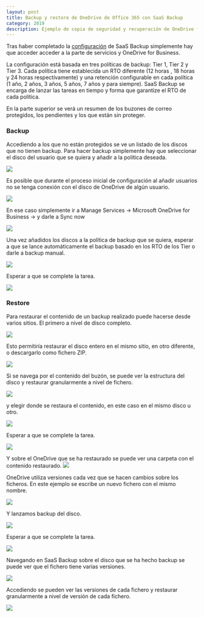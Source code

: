 ```yaml
---
layout: post
title: Backup y restore de OneDrive de Office 365 con SaaS Backup
category: 2019
description: Ejemplo de copia de seguridad y recuperación de OneDrive for Business Office 365 con NetApp SaaS Backup
---
```


Tras haber completado la [configuración]({{site.baseurl}}/2019/09/02/Configuracion-de-SaaS-Backup-para-proteger-Office-365.html) de SaaS Backup simplemente hay que acceder acceder a la parte de servicios y OneDrive for Business.

La configuración está basada en tres políticas de backup: Tier 1, Tier 2 y Tier 3. Cada política tiene establecida un RTO diferente (12 horas , 18 horas y 24 horas respectívamente) y una retención configurable en cada política (1 año, 2 años, 3 años, 5 años, 7 años y para siempre). SaaS Backup se encarga de lanzar las tareas en tiempo y forma que garantize el RTO de cada política.

En la parte superior se verá un resumen de los buzones de correo protegidos, los pendientes y los que están sin proteger.

### Backup

Accediendo a los que no están protegidos se ve un listado de los discos que no tienen backup. Para hacer backup simplemente hay que seleccionar el disco del usuario que se quiera y añadir a la política deseada.

![]({{site.baseurl}}/assets/img/Backup-y-restore-de-OneDrive-Office-365-con-SaaS-Backup-001.png)

Es posible que durante el proceso inicial de configuración al añadir usuarios no se tenga conexión con el disco de OneDrive de algún usuario.

![]({{site.baseurl}}/assets/img/Backup-y-restore-de-OneDrive-Office-365-con-SaaS-Backup-002.png)

En ese caso simplemente ir a Manage Services -> Microsoft OneDrive for Business -> y darle a Sync now

![]({{site.baseurl}}/assets/img/Backup-y-restore-de-OneDrive-Office-365-con-SaaS-Backup-003.png)

Una vez añadidos los discos a la política de backup que se quiera, esperar a que se lance automáticamente el backup basado en los RTO de los Tier o darle a backup manual.

![]({{site.baseurl}}/assets/img/Backup-y-restore-de-OneDrive-Office-365-con-SaaS-Backup-004.png)

Esperar a que se complete la tarea.

![]({{site.baseurl}}/assets/img/Backup-y-restore-de-OneDrive-Office-365-con-SaaS-Backup-005.png)

### Restore

Para restaurar el contenido de un backup realizado puede hacerse desde varios sitios. El primero a nivel de disco completo.

![]({{site.baseurl}}/assets/img/Backup-y-restore-de-OneDrive-Office-365-con-SaaS-Backup-006.png)

Esto permitiría restaurar el disco entero en el mismo sitio, en otro diferente, o descargarlo como fichero ZIP.

![]({{site.baseurl}}/assets/img/Backup-y-restore-de-OneDrive-Office-365-con-SaaS-Backup-007.png)

Si se navega por el contenido del buzón, se puede ver la estructura del disco y restaurar granularmente a nivel de fichero.

![]({{site.baseurl}}/assets/img/Backup-y-restore-de-OneDrive-Office-365-con-SaaS-Backup-008.png)

y elegir donde se restaura el contenido, en este caso en el mismo disco u otro.

![]({{site.baseurl}}/assets/img/Backup-y-restore-de-OneDrive-Office-365-con-SaaS-Backup-009.png)

Esperar a que se complete la tarea.

![]({{site.baseurl}}/assets/img/Backup-y-restore-de-OneDrive-Office-365-con-SaaS-Backup-010.png)

Y sobre el OneDrive que se ha restaurado se puede ver una carpeta con el contenido restaurado.
![]({{site.baseurl}}/assets/img/Backup-y-restore-de-OneDrive-Office-365-con-SaaS-Backup-011.png)

OneDrive utiliza versiones cada vez que se hacen cambios sobre los ficheros. En este ejemplo se escribe un nuevo fichero con el mismo nombre.

![]({{site.baseurl}}/assets/img/Backup-y-restore-de-OneDrive-Office-365-con-SaaS-Backup-012.png)

Y lanzamos backup del disco.

![]({{site.baseurl}}/assets/img/Backup-y-restore-de-OneDrive-Office-365-con-SaaS-Backup-013.png)

Esperar a que se complete la tarea.

![]({{site.baseurl}}/assets/img/Backup-y-restore-de-OneDrive-Office-365-con-SaaS-Backup-014.png)

Navegando en SaaS Backup sobre el disco que se ha hecho backup se puede ver que el fichero tiene varias versiones.

![]({{site.baseurl}}/assets/img/Backup-y-restore-de-OneDrive-Office-365-con-SaaS-Backup-015.png)

Accediendo se pueden ver las versiones de cada fichero y restaurar granularmente a nivel de versión de cada fichero.

![]({{site.baseurl}}/assets/img/Backup-y-restore-de-OneDrive-Office-365-con-SaaS-Backup-016.png)



